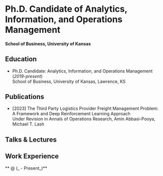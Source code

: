 # Ph.D. Candidate of Analytics, Information, and Operations Management

#### School of Business, University of Kansas

## Education
- Ph.D. Candidate: Analytics, Information, and Operations Management (_2019-present_)  
  School of Business, University of Kansas, Lawrence, KS						       		


## Publications
 - [2023] The Third Party Logistics Provider Freight Management Problem: A Framework and Deep Reinforcement Learning Approach  
   Under Revision in Annals of Operations Research, Amin Abbasi-Pooya, Michael T. Lash 

## Talks & Lectures


## Work Experience
** @  (_ - Present_)**




